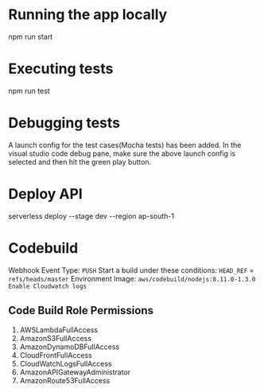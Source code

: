 # Running the app locally

npm run start

# Executing tests

npm run test

# Debugging tests

A launch config for the test cases(Mocha tests) has been added. 
In the visual studio code debug pane, make sure the above launch config is selected and then hit the green play button.

# Deploy API

serverless deploy --stage dev --region ap-south-1

# Codebuild

Webhook Event Type: `PUSH`
Start a build under these conditions: `HEAD_REF` = `refs/heads/master`
Environment Image: `aws/codebuild/nodejs:8.11.0-1.3.0`
`Enable Cloudwatch logs`

## Code Build Role Permissions

1. AWSLambdaFullAccess
2. AmazonS3FullAccess
3. AmazonDynamoDBFullAccess
4. CloudFrontFullAccess
5. CloudWatchLogsFullAccess
6. AmazonAPIGatewayAdministrator
7. AmazonRoute53FullAccess
